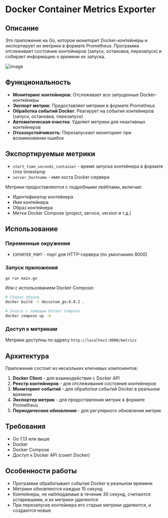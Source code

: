 # Docker Container Metrics Exporter

## Описание
Это приложение на Go, которое мониторит Docker-контейнеры и экспортирует их метрики в формате Prometheus. Программа отслеживает состояние контейнеров (запуск, остановка, перезапуск) и собирает информацию о времени их запуска.


![image](https://github.com/user-attachments/assets/88bac4fb-e5ac-4660-88b1-fba4e6139bc0)


## Функциональность

- **Мониторинг контейнеров**: Отслеживает все запущенные Docker-контейнеры
- **Экспорт метрик**: Предоставляет метрики в формате Prometheus
- **Обработка событий Docker**: Реагирует на события контейнеров (запуск, остановка, перезапуск)
- **Автоматическая очистка**: Удаляет метрики для неактивных контейнеров
- **Отказоустойчивость**: Перезапускает мониторинг при возникновении ошибок

## Экспортируемые метрики

- `start_time_seconds_container` - время запуска контейнера в формате Unix timestamp
- `server_hostname` - имя хоста Docker-сервера

Метрики предоставляются с подробными лейблами, включая:
- Идентификатор контейнера
- Имя контейнера
- Образ контейнера
- Метки Docker Compose (project, service, version и т.д.)

## Использование

### Переменные окружения

- `EXPORTER_PORT` - порт для HTTP-сервера (по умолчанию 8000)

### Запуск приложения

```bash
go run main.go
```

Или с использованием Docker Compose:

```bash
# Сборка образа
docker build -t decustom_go:0.0.2 .

# Запуск с помощью Docker Compose
docker compose up -d
```

### Доступ к метрикам

Метрики доступны по адресу `http://localhost:8000/metrics`

## Архитектура

Приложение состоит из нескольких ключевых компонентов:

1. **Docker Client** - для взаимодействия с Docker API
2. **Реестр контейнеров** - для отслеживания состояния контейнеров
3. **Мониторинг событий** - для обработки событий Docker в реальном времени
4. **Экспортер метрик** - для предоставления метрик в формате Prometheus
5. **Периодические обновления** - для регулярного обновления метрик

## Требования

- Go 1.13 или выше
- Docker
- Docker Compose
- Доступ к Docker API (сокет Docker)

## Особенности работы

- Программа обрабатывает события Docker в реальном времени
- Метрики обновляются каждые 15 секунд
- Контейнеры, не наблюдаемые в течение 30 секунд, считаются устаревшими, и их метрики удаляются
- При перезапуске контейнера его старые метрики удаляются, и создаются новые 
